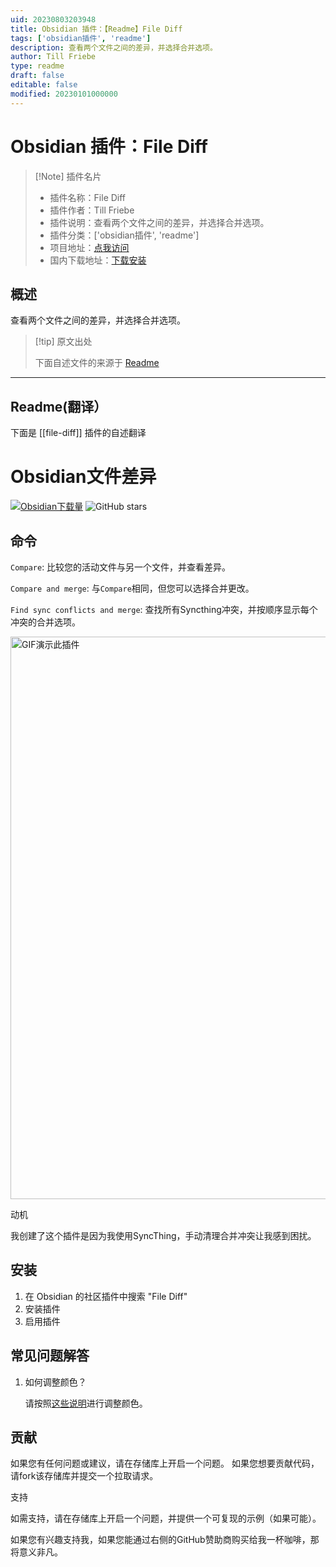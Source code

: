 ```yaml
---
uid: 20230803203948
title: Obsidian 插件：【Readme】File Diff
tags: ['obsidian插件', 'readme']
description: 查看两个文件之间的差异，并选择合并选项。
author: Till Friebe
type: readme
draft: false
editable: false
modified: 20230101000000
---
```


# Obsidian 插件：File Diff

> [!Note] 插件名片
> - 插件名称：File Diff
> - 插件作者：Till Friebe
> - 插件说明：查看两个文件之间的差异，并选择合并选项。
> - 插件分类：['obsidian插件', 'readme']
> - 项目地址：[点我访问](https://github.com/friebetill/obsidian-file-diff)
> - 国内下载地址：[下载安装](https://pkmer.cn/products/plugin/pluginMarket/?file-diff)

## 概述

查看两个文件之间的差异，并选择合并选项。



> [!tip] 原文出处
> 
>下面自述文件的来源于 [Readme](https://ghproxy.net/https://raw.githubusercontent.com/friebetill/obsidian-file-diff/master/README.md)
> 

---

## Readme(翻译）

下面是 [[file-diff]] 插件的自述翻译


# Obsidian文件差异

[![Obsidian下载量](https://img.shields.io/badge/dynamic/json?color=7e6ad6&labelColor=34208c&label=Obsidian%20下载量&query=$['file-diff'].downloads&url=https://raw.githubusercontent.com/obsidianmd/obsidian-releases/master/community-plugin-stats.json&)](obsidian://show-plugin?id=file-diff)
![GitHub stars](https://img.shields.io/github/stars/friebetill/obsidian-file-diff?style=flat)

## 命令

`Compare`: 比较您的活动文件与另一个文件，并查看差异。

`Compare and merge`: 与`Compare`相同，但您可以选择合并更改。

`Find sync conflicts and merge`: 查找所有Syncthing冲突，并按顺序显示每个冲突的合并选项。

<img
src="https://user-images.githubusercontent.com/10923085/216749496-27f0b241-c05b-4aec-ba88-a7c8c91938a6.gif"
alt="GIF演示此插件" width="900" />

动机

我创建了这个插件是因为我使用SyncThing，手动清理合并冲突让我感到困扰。

## 安装

1. 在 Obsidian 的社区插件中搜索 "File Diff"
2. 安装插件
3. 启用插件

## 常见问题解答

1. 如何调整颜色？

   请按照[这些说明](https://github.com/friebetill/obsidian-file-diff/issues/1#issuecomment-1425157959)进行调整颜色。

## 贡献

如果您有任何问题或建议，请在存储库上开启一个问题。
如果您想要贡献代码，请fork该存储库并提交一个拉取请求。

支持

如需支持，请在存储库上开启一个问题，并提供一个可复现的示例（如果可能）。

如果您有兴趣支持我，如果您能通过右侧的GitHub赞助商购买给我一杯咖啡，那将意义非凡。



